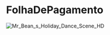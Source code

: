 # FolhaDePagamento


![Mr_Bean_s_Holiday_Dance_Scene_HD](https://user-images.githubusercontent.com/47988061/59969276-2728fb00-9520-11e9-972e-54ef0e7b8a1f.gif)
